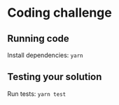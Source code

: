 # Coding challenge

## Running code

Install dependencies: `yarn`

## Testing your solution

Run tests: `yarn test`
